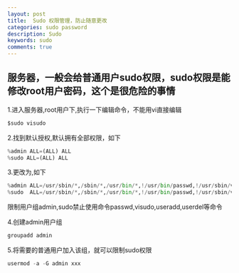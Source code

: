 ```yaml
---
layout: post
title:  Sudo 权限管理，防止随意更改
categories: sudo password
description: Sudo
keywords: sudo
comments: true
---
```


## 服务器，一般会给普通用户sudo权限，sudo权限是能修改root用户密码，这个是很危险的事情

1.进入服务器,root用户下,执行一下编辑命令，不能用vi直接编辑
```python
$sudo visudo
```
2.找到默认授权,默认拥有全部权限，如下
```python
%admin ALL=(ALL) ALL
%sudo ALL=(ALL) ALL
```
3.更改为,如下
```python
%admin ALL=/usr/sbin/*,/sbin/*,/usr/bin/*,!/usr/bin/passwd,!/usr/sbin/visudo,!/usr/sbin/useradd,!/usr/sbin/userdel
%sudo  ALL=/usr/sbin/*,/sbin/*,/usr/bin/*,!/usr/bin/passwd,!/usr/sbin/visudo,!/usr/sbin/useradd,!/usr/sbin/userdel
```
限制用户组admin,sudo禁止使用命令passwd,visudo,useradd,userdel等命令

4.创建admin用户组
```python
groupadd admin
```
5.将需要的普通用户加入该组，就可以限制sudo权限
```python
usermod -a -G admin xxx
```